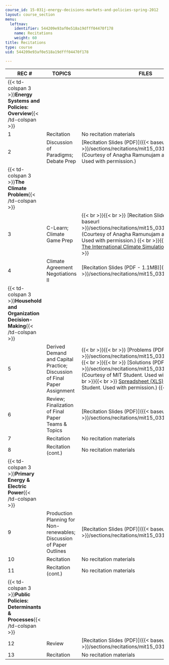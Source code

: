 ```yaml
---
course_id: 15-031j-energy-decisions-markets-and-policies-spring-2012
layout: course_section
menu:
  leftnav:
    identifier: 544209e93af0e518a19dfff04470f178
    name: Recitations
    weight: 60
title: Recitations
type: course
uid: 544209e93af0e518a19dfff04470f178

---
```


| REC # | TOPICS | FILES |
| --- | --- | --- |
| {{< td-colspan 3 >}}**Energy Systems and Policies: Overview**{{< /td-colspan >}} |||
| 1 | Recitation | No recitation materials |
| 2 | Discussion of Paradigms; Debate Prep | [Recitation Slides (PDF)]({{< baseurl >}}/sections/recitations/mit15_031js12_rec2) (Courtesy of Anagha Ramunujam and Hiram Samel. Used with permission.) |
| {{< td-colspan 3 >}}**The Climate Problem**{{< /td-colspan >}} |||
| 3 | C-Learn; Climate Game Prep |  {{< br >}}{{< br >}} [Recitation Slides (PDF)]({{< baseurl >}}/sections/recitations/mit15_031js12_rec3) (Courtesy of Anagha Ramunujam and Hiram Samel. Used with permission.) {{< br >}}{{< br >}} [C-Learn: The International Climate Simulation](http://climateinteractive.org/simulations/c-learn/simulation) {{< br >}}{{< br >}}  |
| 4 | Climate Agreement Negotiations II | [Recitation Slides (PDF - 1.1MB)]({{< baseurl >}}/sections/recitations/mit15_031js12_rec4) |
| {{< td-colspan 3 >}}**Household and Organization Decision-Making**{{< /td-colspan >}} |||
| 5 | Derived Demand and Capital Practice; Discussion of Final Paper Assignment |  {{< br >}}{{< br >}} [Problems (PDF)]({{< baseurl >}}/sections/recitations/mit15_031js12_dvd_dm_cptl) {{< br >}}{{< br >}} [Solutions (PDF)]({{< baseurl >}}/sections/recitations/mit15_031js12_ddc_sltn) (Courtesy of MIT Student. Used with permission.) {{< br >}}{{< br >}} [Spreadsheet (XLS)](/coursemedia/15-031j-energy-decisions-markets-and-policies-spring-2012/4354c5cfb9c3e3ccd0a62e6150761a3f_MIT15_031JS12_DDC_Spdsht.xlsx) (Courtesy of MIT Student. Used with permission.) {{< br >}}{{< br >}}  |
| 6 | Review; Finalization of Final Paper Teams & Topics | [Recitation Slides (PDF)]({{< baseurl >}}/sections/recitations/mit15_031js12_rec6) |
| 7 | Recitation | No recitation materials |
| 8 | Recitation (cont.) | No recitation materials |
| {{< td-colspan 3 >}}**Primary Energy & Electric Power**{{< /td-colspan >}} |||
| 9 | Production Planning for Non-renewables; Discussion of Paper Outlines | [Recitation Slides (PDF)]({{< baseurl >}}/sections/recitations/mit15_031js12_rec9) |
| 10 | Recitation | No recitation materials |
| 11 | Recitation (cont.) | No recitation materials |
| {{< td-colspan 3 >}}**Public Policies: Determinants & Processes**{{< /td-colspan >}} |||
| 12 | Review | [Recitation Slides (PDF)]({{< baseurl >}}/sections/recitations/mit15_031js12_rec12) |
| 13 | Recitation | No recitation materials